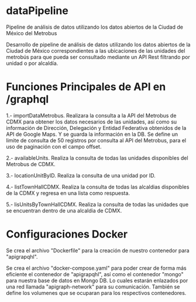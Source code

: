 # dataPipeline
Pipeline de análisis de datos utilizando los datos abiertos de la Ciudad de México del Metrobus

Desarrollo de pipeline de análisis de datos utilizando los datos abiertos de la Ciudad de México
correspondientes a las ubicaciones de las unidades del metrobús para que pueda ser
consultado mediante un API Rest filtrando por unidad o por alcaldía.

# Funciones Principales de API en /graphql

1.- importDataMetrobus. Realizara la consulta a la API del Metrobus de CDMX para obtener los datos necesarios de las unidades, así como su información de Dirección, Delegación y Entidad Federativa obtenidos de la API de Google Maps. Y se guarda la información en la DB. Se define un limite de consulta de 50 registros por consulta al API del Metrobus, para el uso de paginación con el campo offset.

2.- availableUnits. Realiza la consulta de todas las unidades disponibles del Metrobus de CDMX.

3.- locationUnitByID. Realiza la consulta de una unidad por ID.

4.- listTownHallCDMX. Realiza la consulta de todas las alcaldias disponibles de la CDMX y regresa en una lista como respuesta.

5.- lisUnitsByTownHallCDMX. Realiza la consulta de todas las unidades que se encuentran dentro de una alcaldia de CDMX.

# Configuraciones Docker

Se crea el archivo "Dockerfile" para la creación de nuestro contenedor para "apigrapqhl".

Se crea el archivo "docker-compose.yaml" para poder crear de forma más eficiente el contenedor de "apigrapqhl", así como el contenedor "mongo" para nuestra base de datos en Mongo DB. Lo cuales estarán enlazados por una red llamada "apigraph-network" para su comunicación. También se define los volumenes que se ocuparan para los respectivos contenedores.